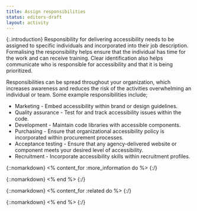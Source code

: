 ```yaml
---
title: Assign responsibilities
status: editors-draft
layout: activity
---
```


{:.introduction}
Responsibility for delivering accessibility needs to be assigned to specific individuals and incorporated into their job description. Formalising the responsibility helps ensure that the individual has time for the work and can receive training. Clear identification also helps communicate who is responsible for accessibility and that it is being prioritized.

Responsibilities can be spread throughout your organization, which increases awareness and reduces the risk of the activities overwhelming an individual or team. Some example responsibilities include;

* Marketing - Embed accessibility within brand or design guidelines.
* Quality assurance - Test for and track accessibility issues within the code.
* Development - Maintain code libraries with accessible components.
* Purchasing - Ensure that organizational accessibility policy is incorporated within procurement processes.
* Acceptance testing - Ensure that any agency-delivered website or component meets your desired level of accessibility.
* Recruitment - Incorporate accessibility skills within recruitment profiles.

{::nomarkdown}
<% content_for :more_information do %>
{:/}

{::nomarkdown}
<% end %>
{:/}

{::nomarkdown}
<% content_for :related do %>
{:/}

{::nomarkdown}
<% end %>
{:/}
